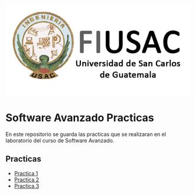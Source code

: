 ![logo](doc/Logo.png)

# Software Avanzado Practicas

En este repositorio se guarda las practicas que se realizaran en el laboratorio del curso de Software Avanzado.

## Practicas

*   [Practica 1](Practica1/README.md)
*   [Practica 2](Practica2/README.md)
*   [Practica 3](Practica3/README.md)

